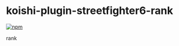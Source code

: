 # koishi-plugin-streetfighter6-rank

[![npm](https://img.shields.io/npm/v/koishi-plugin-streetfighter6-rank?style=flat-square)](https://www.npmjs.com/package/koishi-plugin-streetfighter6-rank)

rank
